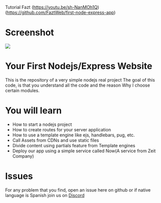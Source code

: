 Tutorial Fazt (https://youtu.be/sh-NanMOh1Q)(https://github.com/FaztWeb/first-node-express-app)
# Screenshot
![](docs/screenshot.png)

# Your First Nodejs/Express Website
This is the repository of a very simple nodejs real project
The goal of this code, is that you understand all the code
and the reason Why I choose certain modules.

# You will learn
- How to start a nodejs project
- How to create routes for your server application
- How to use a template engine like ejs, handlebars, pug, etc.
- Call Assets from CDNs and use static files
- Divide content using partials feature from Template engines
- Deploy our app using a simple service called Now(A service from Zeit Company)

# Issues
For any problem that you find, open an issue here on github or if
native language is Spanish join us on [Discord](https://discord.gg/37PHuNw)
